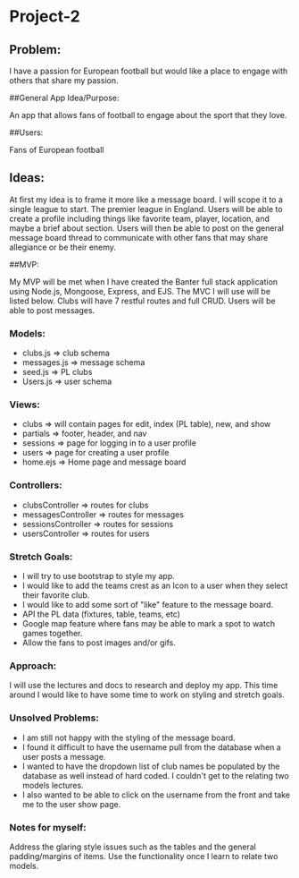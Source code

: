 # Project-2


## Problem:

I have a passion for European football but would like a place to engage with others that share my passion.  


##General App Idea/Purpose:

An app that allows fans of football to engage about the sport that they love.


##Users:

Fans of European football


## Ideas:

At first my idea is to frame it more like a message board. I will scope it to a single league to start. The premier league in England. Users will be able to create a profile including things like favorite team, player, location, and maybe a brief about section. Users will then be able to post on the general message board thread to communicate with other fans that may share allegiance or be their enemy.


##MVP:

My MVP will be met when I have created the Banter full stack application using Node.js, Mongoose, Express, and EJS. The MVC I will use will be listed below. Clubs will have 7 restful routes and full CRUD. Users will be able to post messages.


### Models:

* clubs.js => club schema
* messages.js => message schema
* seed.js => PL clubs
* Users.js => user schema

### Views:

* clubs => will contain pages for edit, index (PL table), new, and show
* partials => footer, header, and nav
* sessions => page for logging in to a user profile
* users => page for creating a user profile
* home.ejs => Home page and message board

### Controllers:

* clubsController => routes for clubs
* messagesController => routes for messages
* sessionsController => routes for sessions
* usersController => routes for users


### Stretch Goals:

* I will try to use bootstrap to style my app.
* I would like to add the teams crest as an Icon to a user when they select their favorite club.
* I would like to add some sort of "like" feature to the message board.
* API the PL data (fixtures, table, teams, etc)
* Google map feature where fans may be able to mark a spot to watch games together.
* Allow the fans to post images and/or gifs.

### Approach:

I will use the lectures and docs to research and deploy my app. This time around I would like to have some time to work on styling and stretch goals.

### Unsolved Problems:

* I am still not happy with the styling of the message board.
* I found it difficult to have the username pull from the database when a user posts a message.
* I wanted to have the dropdown list of club names be populated by the database as well instead of hard coded. I couldn't get to the relating two models lectures.
* I also wanted to be able to click on the username from the front and take me to the user show page.

### Notes for myself:

Address the glaring style issues such as the tables and the general padding/margins of items. Use the functionality once I learn to relate two models.
